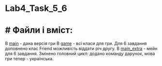 # Lab4_Task_5_6
# # Файли і вміст:
В [main](main.py) - дана версія гри
В [game](game.py) - всі класи для гри. Для 6 завдання доповнено клас Friend можливість віддати річ другу.
В [main_extra](main_extra.py) - мейн для 6 завдання. Змінено головний цикл: додано команду дарунок, мова гри тепер - українська.
